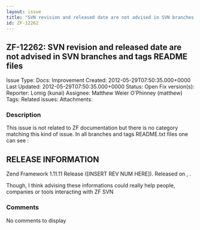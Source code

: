 ```yaml
---
layout: issue
title: "SVN revision and released date are not advised in SVN branches and tags README files"
id: ZF-12262
---
```


ZF-12262: SVN revision and released date are not advised in SVN branches and tags README files
----------------------------------------------------------------------------------------------

 Issue Type: Docs: Improvement Created: 2012-05-29T07:50:35.000+0000 Last Updated: 2012-05-29T07:50:35.000+0000 Status: Open Fix version(s): 
 Reporter:  Lomig (kunai)  Assignee:  Matthew Weier O'Phinney (matthew)  Tags: 
 Related issues: 
 Attachments: 
### Description

This issue is not related to ZF documentation but there is no category matching this kind of issue. In all branches and tags README.txt files one can see :

RELEASE INFORMATION
-------------------

Zend Framework 1.11.11 Release ([INSERT REV NUM HERE]). Released on , .

Though, I think advising these informations could really help people, companies or tools interacting with ZF SVN

 

 

### Comments

No comments to display